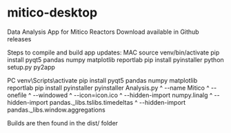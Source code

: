 # mitico-desktop
Data Analysis App for Mitico Reactors
Download available in Github releases

Steps to compile and build app updates:
MAC
source venv/bin/activate
pip install pyqt5 pandas numpy matplotlib reportlab
pip install pyinstaller
python setup.py py2app

PC
venv\Scripts\activate
pip install pyqt5 pandas numpy matplotlib reportlab
pip install pyinstaller
pyinstaller Analysis.py ^
  --name Mitico ^
  --onefile ^
  --windowed ^
  --icon=icon.ico ^
  --hidden-import numpy.linalg ^
  --hidden-import pandas._libs.tslibs.timedeltas ^
  --hidden-import pandas._libs.window.aggregations

Builds are then found in the dist/ folder